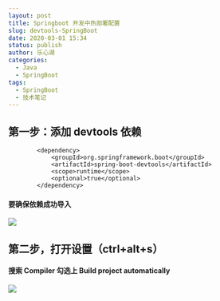 ```yaml
---
layout: post
title: Springboot 开发中热部署配置
slug: devtools-SpringBoot
date: 2020-03-01 15:34
status: publish
author: 乐心湖
categories: 
  - Java
  - SpringBoot
tags: 
  - SpringBoot
  - 技术笔记
---
```




## 第一步：添加 devtools 依赖

```
        <dependency>
            <groupId>org.springframework.boot</groupId>
            <artifactId>spring-boot-devtools</artifactId>
            <scope>runtime</scope>
            <optional>true</optional>
        </dependency>
```

#### **要确保依赖成功导入**

![](https://cdn.xn2001.com/2020/02/29/20200229214431.png)

## 第二步，打开设置（ctrl+alt+s）

#### 搜索 Compiler 勾选上 Build project automatically

![](https://cdn.xn2001.com/2020/02/29/20200229214050.png)